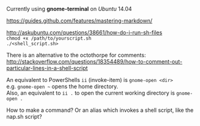 Currently using __gnome-terminal__ on *Ubuntu* 14.04  

https://guides.github.com/features/mastering-markdown/

http://askubuntu.com/questions/38661/how-do-i-run-sh-files  
`chmod +x /path/to/yourscript.sh`  
`./<shell_script.sh>`

There is an alternative to the octothorpe for comments:  
http://stackoverflow.com/questions/18354489/how-to-comment-out-particular-lines-in-a-shell-script  

An equivalent to PowerShells `ii` (invoke-item) is `gnome-open <dir>`  
e.g. `gnome-open ~` opens the home directory.  
Also, an equivalent to `ii .` to open the current working directory is `gnome-open .`  

How to make a command? Or an alias which invokes a shell script, like the nap.sh script?  


